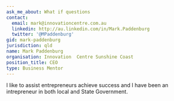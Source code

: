```yaml
---
ask_me_about: What if questions
contact:
  email: mark@innovationcentre.com.au
  linkedin: http://au.linkedin.com/in/Mark.Paddenburg
  twitter: '@MPaddenburg'
gid: mark-paddenburg
jurisdiction: qld
name: Mark Paddenburg
organisation: Innovation  Centre Sunshine Coast
position_title: CEO
type: Business Mentor
---
```


I like to assist entrepreneurs achieve success and I have been an intrepreneur in both local and State Government.